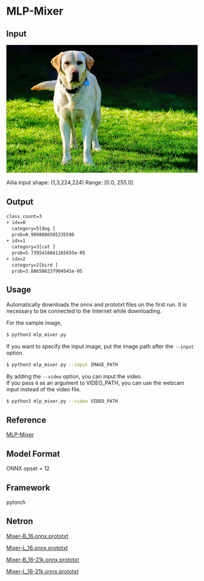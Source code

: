 # MLP-Mixer

## Input

![Input](input.jpg)

Ailia input shape: (1,3,224,224)
Range: [0.0, 255.0]

## Output
```
class_count=3
+ idx=0
  category=5[dog ]
  prob=0.9998886585235596
+ idx=1
  category=3[cat ]
  prob=5.7395416661165655e-05
+ idx=2
  category=2[bird ]
  prob=3.886506237904541e-05
```

## Usage
Automatically downloads the onnx and prototxt files on the first run.
It is necessary to be connected to the Internet while downloading.

For the sample image,
``` bash
$ python3 mlp_mixer.py
```

If you want to specify the input image, put the image path after the `--input` option.  
```bash
$ python3 mlp_mixer.py --input IMAGE_PATH
```

By adding the `--video` option, you can input the video.   
If you pass `0` as an argument to VIDEO_PATH, you can use the webcam input instead of the video file.
```bash
$ python3 mlp_mixer.py --video VIDEO_PATH
```

## Reference

[MLP-Mixer](https://github.com/jeonsworld/MLP-Mixer-Pytorch)

## Model Format

ONNX opset = 12

## Framework

pytorch

## Netron

[Mixer-B_16.onnx.prototxt](https://netron.app/?url=https://storage.googleapis.com/ailia-models/mlp_mixer/Mixer-B_16.onnx.prototxt)

[Mixer-L_16.onnx.prototxt](https://netron.app/?url=https://storage.googleapis.com/ailia-models/mlp_mixer/Mixer-L_16.onnx.prototxt)

[Mixer-B_16-21k.onnx.prototxt](https://netron.app/?url=https://storage.googleapis.com/ailia-models/mlp_mixer/Mixer-B_16-21k.onnx.prototxt)

[Mixer-L_16-21k.onnx.prototxt](https://netron.app/?url=https://storage.googleapis.com/ailia-models/mlp_mixer/Mixer-L_16-21k.onnx.prototxt)